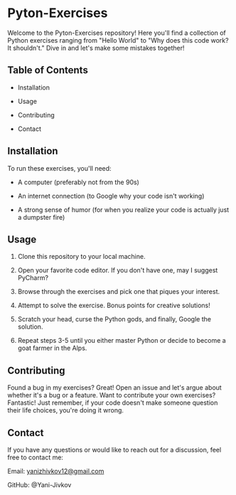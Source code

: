 # Pyton-Exercises
Welcome to the Pyton-Exercises repository! Here you'll find a collection of Python exercises ranging from "Hello World" to "Why does this code work? It shouldn't." Dive in and let's make some mistakes together!

## Table of Contents

- Installation

- Usage

- Contributing

- Contact

## Installation
To run these exercises, you'll need:

- A computer (preferably not from the 90s)

- An internet connection (to Google why your code isn't working)

- A strong sense of humor (for when you realize your code is actually just a dumpster fire)

## Usage

1. Clone this repository to your local machine.

2. Open your favorite code editor. If you don't have one, may I suggest PyCharm?

3. Browse through the exercises and pick one that piques your interest.

4. Attempt to solve the exercise. Bonus points for creative solutions!

5. Scratch your head, curse the Python gods, and finally, Google the solution.

6. Repeat steps 3-5 until you either master Python or decide to become a goat farmer in the Alps.

## Contributing
Found a bug in my exercises? Great! Open an issue and let's argue about whether it's a bug or a feature. Want to contribute your own exercises? Fantastic! Just remember, if your code doesn't make someone question their life choices, you're doing it wrong.

## Contact

If you have any questions or would like to reach out for a discussion, feel free to contact me:

Email: yanizhivkov12@gmail.com

GitHub: @Yani-Jivkov
